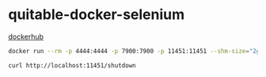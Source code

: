 # quitable-docker-selenium

[dockerhub](https://hub.docker.com/r/nakanishi123/quitable-standalone-chrome)

```bash
docker run --rm -p 4444:4444 -p 7900:7900 -p 11451:11451 --shm-size="2g" nakanishi123/quitable-standalone-chrome:131.0
```

```bash
curl http://localhost:11451/shutdown
```
